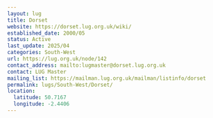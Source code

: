 ```yaml
---
layout: lug
title: Dorset
website: https://dorset.lug.org.uk/wiki/
established_date: 2000/05
status: Active
last_update: 2025/04
categories: South-West
url: https://lug.org.uk/node/142
contact_address: mailto:lugmaster@dorset.lug.org.uk
contact: LUG Master
mailing_list: https://mailman.lug.org.uk/mailman/listinfo/dorset
permalink: lugs/South-West/Dorset/
location:
  latitude: 50.7167
  longitude: -2.4406
---
```

